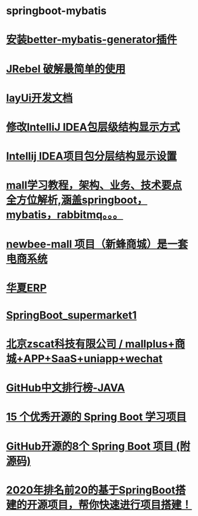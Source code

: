 # springboot-mybatis
# <a href="https://plugins.jetbrains.com/plugin/11021-better-mybatis-generator">安装better-mybatis-generator插件</a>
# <a href="https://juejin.im/post/6844903950781677582">JRebel 破解最简单的使用</a> 
# <a href="https://www.layui.com/doc/">layUi开发文档</a>
# <a href="https://blog.csdn.net/sdujava2011/article/details/84102907">修改IntelliJ IDEA包层级结构显示方式</a>
# <a href="https://blog.csdn.net/ling_du/article/details/80430481">Intellij IDEA项目包分层结构显示设置</a>
# <a href="https://github.com/kennycaiguo/mall-learning">mall学习教程，架构、业务、技术要点全方位解析,涵盖springboot，mybatis，rabbitmq。。。</a>
# <a href="https://github.com/kennycaiguo/newbee-mall">newbee-mall 项目（新蜂商城）是一套电商系统</a>
# <a href="https://gitee.com/jishenghua/JSH_ERP/tree/master/erp_web">华夏ERP</a>
# <a href="https://gitee.com/mao-xu/SpringBoot_supermarket1">SpringBoot_supermarket1</a>
# <a href="https://gitee.com/zscat/mallplus">    北京zscat科技有限公司 / mallplus+商城+APP+SaaS+uniapp+wechat</a>
# <a href="https://juejin.im/post/6844903966556291080">GitHub中文排行榜-JAVA</a>
# <a href="https://www.hellojava.com/a/83824.html">15 个优秀开源的 Spring Boot 学习项目</a>
# <a href="https://jishuin.proginn.com/p/763bfbd245e5">GitHub开源的8个 Spring Boot 项目 (附源码)</a>
# <a href="https://www.jianshu.com/p/b1321cd6edf3">2020年排名前20的基于SpringBoot搭建的开源项目，帮你快速进行项目搭建！</a>
